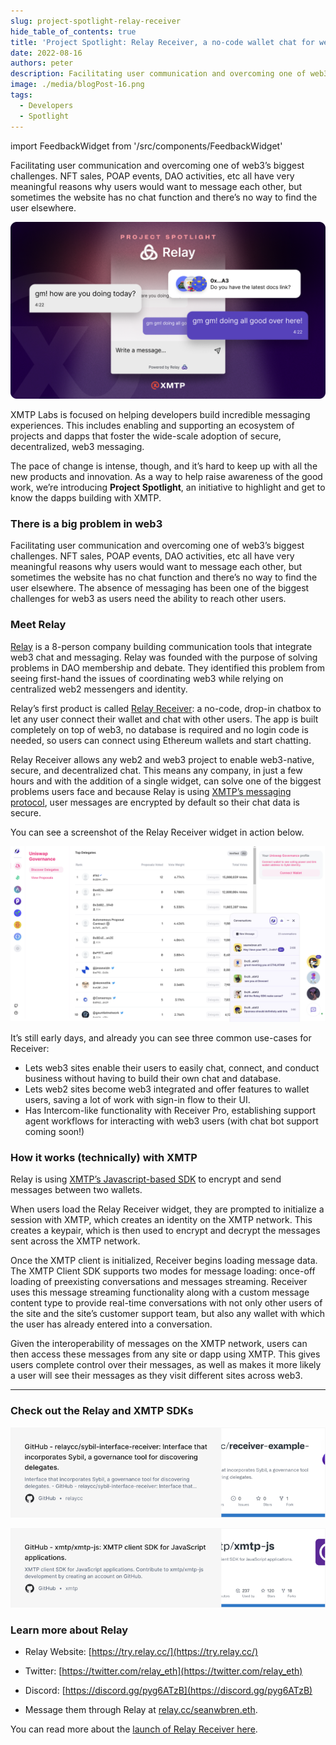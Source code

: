 ```yaml
---
slug: project-spotlight-relay-receiver
hide_table_of_contents: true
title: 'Project Spotlight: Relay Receiver, a no-code wallet chat for websites'
date: 2022-08-16
authors: peter
description: Facilitating user communication and overcoming one of web3’s biggest challenges. NFT sales, POAP events, DAO activities, etc all have very meaningful reasons why users would want to message each other, but sometimes the website has no chat function and there’s no way to find the user elsewhere.
image: ./media/blogPost-16.png
tags:
  - Developers
  - Spotlight
---
```


import FeedbackWidget from '/src/components/FeedbackWidget'

Facilitating user communication and overcoming one of web3’s biggest challenges. NFT sales, POAP events, DAO activities, etc all have very meaningful reasons why users would want to message each other, but sometimes the website has no chat function and there’s no way to find the user elsewhere.

![Project Spotlight: Relay card](./media/blogPost-16.png)

<!--truncate-->

XMTP Labs is focused on helping developers build incredible messaging experiences. This includes enabling and supporting an ecosystem of projects and dapps that foster the wide-scale adoption of secure, decentralized, web3 messaging.

The pace of change is intense, though, and it’s hard to keep up with all the new products and innovation. As a way to help raise awareness of the good work, we’re introducing **Project Spotlight**, an initiative to highlight and get to know the dapps building with XMTP.

### There is a big problem in web3

Facilitating user communication and overcoming one of web3’s biggest challenges. NFT sales, POAP events, DAO activities, etc all have very meaningful reasons why users would want to message each other, but sometimes the website has no chat function and there’s no way to find the user elsewhere. The absence of messaging has been one of the biggest challenges for web3 as users need the ability to reach other users.

### **Meet Relay**

[Relay](https://try.relay.cc/) is a 8-person company building communication tools that integrate web3 chat and messaging. Relay was founded with the purpose of solving problems in DAO membership and debate. They identified this problem from seeing first-hand the issues of coordinating web3 while relying on centralized web2 messengers and identity.

Relay’s first product is called [Relay Receiver](https://mirror.xyz/relaycc.eth/3ciz14Fs5Tw61zbh5Lr-WCPvpuuOB5NRCdwq6wEM7bY): a no-code, drop-in chatbox to let any user connect their wallet and chat with other users. The app is built completely on top of web3, no database is required and no login code is needed, so users can connect using Ethereum wallets and start chatting.

Relay Receiver allows any web2 and web3 project to enable web3-native, secure, and decentralized chat. This means any company, in just a few hours and with the addition of a single widget, can solve one of the biggest problems users face and because Relay is using [XMTP’s messaging protocol](https://github.com/xmtp/xmtp-js), user messages are encrypted by default so their chat data is secure.

You can see a screenshot of the Relay Receiver widget in action below.

![alt_text](media/relay-receiver.png)

It’s still early days, and already you can see three common use-cases for Receiver:

- Lets web3 sites enable their users to easily chat, connect, and conduct business without having to build their own chat and database.
- Lets web2 sites become web3 integrated and offer features to wallet users, saving a lot of work with sign-in flow to their UI.
- Has Intercom-like functionality with Receiver Pro, establishing support agent workflows for interacting with web3 users (with chat bot support coming soon!)

### How it works (technically) with XMTP

Relay is using [XMTP’s Javascript-based SDK](https://github.com/xmtp/xmtp-js) to encrypt and send messages between two wallets.

When users load the Relay Receiver widget, they are prompted to initialize a session with XMTP, which creates an identity on the XMTP network. This creates a keypair, which is then used to encrypt and decrypt the messages sent across the XMTP network.

Once the XMTP client is initialized, Receiver begins loading message data. The XMTP Client SDK supports two modes for message loading: once-off loading of preexisting conversations and messages streaming. Receiver uses this message streaming functionality along with a custom message content type to provide real-time conversations with not only other users of the site and the site’s customer support team, but also any wallet with which the user has already entered into a conversation.

Given the interoperability of messages on the XMTP network, users can then access these messages from any site or dapp using XMTP. This gives users complete control over their messages, as well as makes it more likely a user will see their messages as they visit different sites across web3.

---

### Check out the Relay and XMTP SDKs

[![sybil-interface-receiver repo card](media/relaycc-repo-card.png)](https://github.com/relaycc/sybil-interface-receiver)

[![xmtp-js repo card](media/xmtp-js-repo-card.png)](https://github.com/xmtp/xmtp-js)

### Learn more about Relay

- Relay Website: [https://try.relay.cc/](https://try.relay.cc/)

- Twitter: [https://twitter.com/relay_eth](https://twitter.com/relay_eth)

- Discord: [https://discord.gg/pyg6ATzB](https://discord.gg/pyg6ATzB)

- Message them through Relay at [relay.cc/seanwbren.eth](https://relay.cc/seanwbren.eth).

You can read more about the [launch of Relay Receiver here](https://mirror.xyz/relaycc.eth/3ciz14Fs5Tw61zbh5Lr-WCPvpuuOB5NRCdwq6wEM7bY).

<br/>
<FeedbackWidget />
